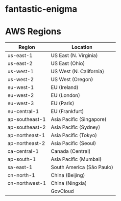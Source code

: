# fantastic-enigma
# AWS Regions

| Region | Location |
| --- | --- |
| us-east-1 | US East (N. Virginia) |
| us-east-2 | US East (Ohio) |
| us-west-1 | US West (N. California) |
| us-west-2 | US West (Oregon) |
| eu-west-1 | EU (Ireland) |
| eu-west-2 | EU (London) |
| eu-west-3 | EU (Paris) |
| eu-central-1 | EU (Frankfurt) |
| ap-southeast-1 | Asia Pacific (Singapore) |
| ap-southeast-2 | Asia Pacific (Sydney) |
| ap-northeast-1 | Asia Pacific (Tokyo) |
| ap-northeast-2 | Asia Pacific (Seoul) |
| ca-central-1 | Canada (Central) |
| ap-south-1 | Asia Pacific (Mumbai) |
| sa-east-1 | South America (São Paulo) |
| cn-north-1 | China (Beijing)
| cn-northwest-1 | China (Ningxia)
| | GovCloud
